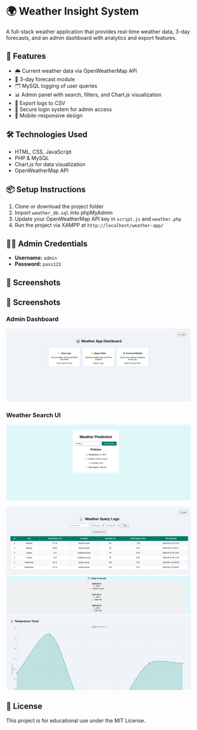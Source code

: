# 🌍 Weather Insight System

A full-stack weather application that provides real-time weather data, 3-day forecasts, and an admin dashboard with analytics and export features.

## 🚀 Features

- 🌦️ Current weather data via OpenWeatherMap API
- 📅 3-day forecast module
- 🗂️ MySQL logging of user queries
- 📊 Admin panel with search, filters, and Chart.js visualization
- 📁 Export logs to CSV
- 🔐 Secure login system for admin access
- 📱 Mobile-responsive design

## 🛠️ Technologies Used

- HTML, CSS, JavaScript
- PHP & MySQL
- Chart.js for data visualization
- OpenWeatherMap API

## 📦 Setup Instructions

1. Clone or download the project folder
2. Import `weather_db.sql` into phpMyAdmin
3. Update your OpenWeatherMap API key in `script.js` and `weather.php`
4. Run the project via XAMPP at `http://localhost/weather-app/`

## 👨‍💻 Admin Credentials

- **Username:** `admin`
- **Password:** `pass123`

## 📸 Screenshots

## 📸 Screenshots

### Admin Dashboard
![Admin Dashboard](dashboard.png)

### Weather Search UI
![Weather UI](homepage.png)

![Query Logs](weather-ui.png)
![Forcast](weather-forcast.png)
![Comparision](feature.png)

## 📄 License

This project is for educational use under the MIT License.

